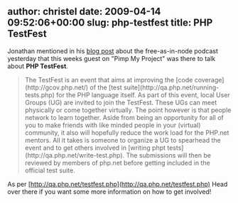 author: christel
date: 2009-04-14 09:52:06+00:00
slug: php-testfest
title: PHP TestFest
---

Jonathan mentioned in his [blog post](http://blog.freenode.net/2009/04/free-as-in-node-episode-3-released/) about the free-as-in-node podcast yesterday that this weeks guest on "Pimp My Project" was there to talk about **PHP TestFest**.


<blockquote>The TestFest is an event that aims at improving the                   [code coverage](http://gcov.php.net/) of the                   [test suite](http://qa.php.net/running-tests.php) for the PHP language itself. As part of this event, local User Groups (UG) are invited to join the TestFest. These UGs can meet physically or come together virtually. The point however is that people network to learn together. Aside from being an opportunity for all of you to make friends with like minded people in your (virtual) community, it also will hopefully reduce the work load for the PHP.net mentors. All it takes is someone to organize a UG to spearhead the event and to get others involved in [writing phpt tests](http://qa.php.net/write-test.php). The submissions will then be reviewed by members of php.net before getting included in the official test suite.</blockquote>


As per [http://qa.php.net/testfest.php](http://qa.php.net/testfest.php) Head over there if you want some more information on how to get involved!
